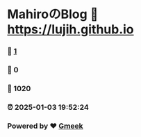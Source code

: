 # MahiroのBlog :link: https://lujih.github.io 
### :page_facing_up: [1](https://lujih.github.io/tag.html) 
### :speech_balloon: 0 
### :hibiscus: 1020 
### :alarm_clock: 2025-01-03 19:52:24 
### Powered by :heart: [Gmeek](https://github.com/Meekdai/Gmeek)
